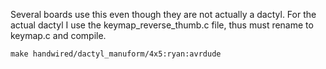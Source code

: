 
Several boards use this even though they are not actually a dactyl.
For the actual dactyl I use the keymap_reverse_thumb.c file, thus must rename to keymap.c and compile.

```
make handwired/dactyl_manuform/4x5:ryan:avrdude
```
